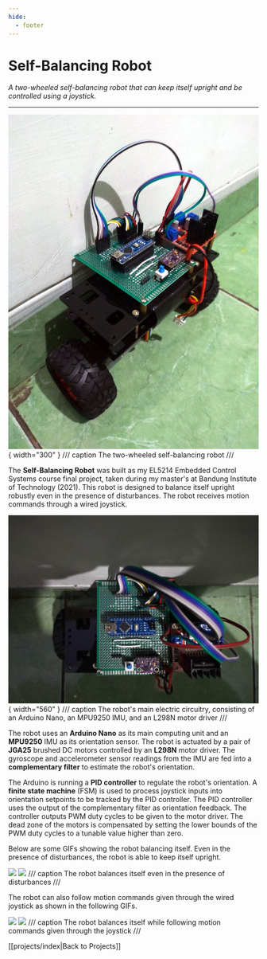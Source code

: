 ```yaml
---
hide:
  - footer
---
```


# Self-Balancing Robot

*A two-wheeled self-balancing robot that can keep itself upright and be controlled using a joystick.*

---

![](../resources/projects/balancing/balancing_iso.png){ width="300" }
/// caption
The two-wheeled self-balancing robot
///

The **Self-Balancing Robot** was built as my EL5214 Embedded Control Systems course final project, taken during my master's at Bandung Institute of Technology (2021). This robot is designed to balance itself upright robustly even in the presence of disturbances. The robot receives motion commands through a wired joystick.

![](../resources/projects/balancing/balancing_top.png){ width="560" }
/// caption
The robot's main electric circuitry, consisting of an Arduino Nano, an MPU9250 IMU, and an L298N motor driver
///

The robot uses an **Arduino Nano** as its main computing unit and an **MPU9250** IMU as its orientation sensor. The robot is actuated by a pair of **JGA25** brushed DC motors controlled by an **L298N** motor driver. The gyroscope and accelerometer sensor readings from the IMU are fed into a **complementary filter** to estimate the robot's orientation. 

The Arduino is running a **PID controller** to regulate the robot's orientation. A **finite state machine** (FSM) is used to process joystick inputs into orientation setpoints to be tracked by the PID controller. The PID controller uses the output of the complementary filter as orientation feedback. The controller outputs PWM duty cycles to be given to the motor driver. The dead zone of the motors is compensated by setting the lower bounds of the PWM duty cycles to a tunable value higher than zero.

Below are some GIFs showing the robot balancing itself. Even in the presence of disturbances, the robot is able to keep itself upright.

![](../resources/projects/balancing/balancing_regulation.gif)
![](../resources/projects/balancing/balancing_disturbance.gif)
/// caption
The robot balances itself even in the presence of disturbances
///

The robot can also follow motion commands given through the wired joystick as shown in the following GIFs.

![](../resources/projects/balancing/balancing_move.gif)
![](../resources/projects/balancing/balancing_move2.gif)
/// caption
The robot balances itself while following motion commands given through the joystick
///

[[projects/index|Back to Projects]]